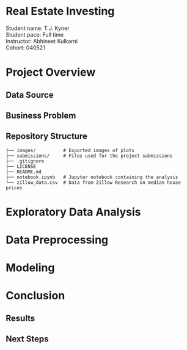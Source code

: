 # Real Estate Investing
Student name: T.J. Kyner \
Student pace: Full time \
Instructor: Abhineet Kulkarni \
Cohort: 040521

# Project Overview
## Data Source
## Business Problem
## Repository Structure
```
├── images/          # Exported images of plots
├── submissions/     # Files used for the project submissions
├── .gitignore
├── LICENSE
├── README.md
├── notebook.ipynb   # Jupyter notebook containing the analysis
└── zillow_data.csv  # Data from Zillow Research on median house prices
```

# Exploratory Data Analysis

# Data Preprocessing

# Modeling

# Conclusion
## Results
## Next Steps
